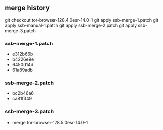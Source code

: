 ## merge history
git checkout tor-browser-128.4.0esr-14.0-1
git apply ssb-merge-1.patch
git apply ssb-manual-1.patch
git apply ssb-merge-2.patch
git apply ssb-merge-3.patch

### ssb-merge-1.patch
- e312b66b
- b4226e9e
- 6450d14d
- 61a89adb
### ssb-merge-2.patch
- bc2b46a6
- ca81f349
### ssb-merge-3.patch
- merge tor-browser-128.5.0esr-14.0-1